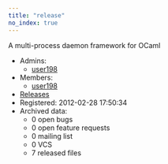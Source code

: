 ```yaml
---
title: "release"
no_index: true
---
```


A multi-process daemon framework for OCaml


* Admins:
  * [user198](/users/user198)
* Members:
  * [user198](/users/user198)
* [Releases](https://download.ocamlcore.org/release)
* Registered: 2012-02-28 17:50:34
* Archived data:
  * 0 open bugs
  * 0 open feature requests
  * 0 mailing list
  * 0 VCS
  * 7 released files
